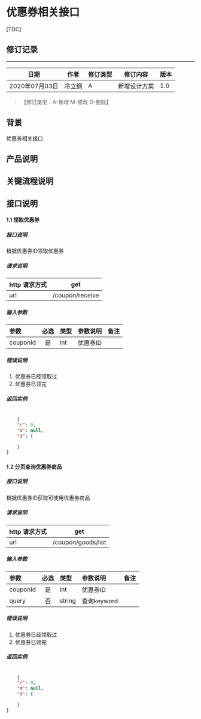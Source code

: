 # 优惠券相关接口

[TOC]
## 修订记录
----
日期 | 作者 | 修订类型 | 修订内容 | 版本|
---- | ---- | ---- | ---- | ---- |
2020年07月03日|冷立纲|A|新增设计方案|1.0|

> 【修订类型：A-新增  M-修改 D-删除】

## 背景

优惠券相关接口

## 产品说明



## 关键流程说明

## 接口说明






#### 1.1 领取优惠券

##### 接口说明

根据优惠券ID领取优惠券

##### 请求说明

| http 请求方式          | get     |
|:------------- |:---------------:|
| url      | /coupon/receive |

#####  输入参数

| 参数          |必选             | 类型       | 参数说明        | 备注          |
|:-------------|:---------------:|:-------------|:-------------|:-------------|
|  couponId      | 是|  int  |  优惠券ID | |


#####  错误说明

1. 优惠券已经领取过
2. 优惠券已领完


#####  返回实例
```json
    
    {
    "c": 0,
    "m": null,
    "d": {

    }
}

```


#### 1.2 分页查询优惠券商品

##### 接口说明

根据优惠券ID获取可使用优惠券商品

##### 请求说明

| http 请求方式          | get     |
|:------------- |:---------------:|
| url      | /coupon/goods/list |

#####  输入参数

| 参数          |必选             | 类型       | 参数说明        | 备注          |
|:-------------|:---------------:|:-------------|:-------------|:-------------|
|  couponId      | 是|  int  |  优惠券ID | |
|  query      |否|  string  |   查询keyword  | |


#####  错误说明

1. 优惠券已经领取过
2. 优惠券已领完


#####  返回实例
```json
    
    {
    "c": 0,
    "m": null,
    "d": {

    }
}

```



